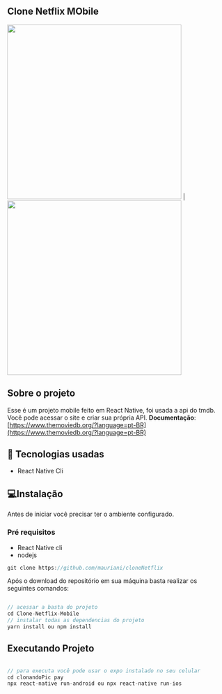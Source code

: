 ## Clone Netflix MObile

<img src="https://user-images.githubusercontent.com/32397288/94930451-cadfb580-049c-11eb-9b2f-4c6a6c128af5.png" width="400"> | <img src="https://user-images.githubusercontent.com/32397288/94930675-2447e480-049d-11eb-9a4b-cd994f421f79.png" width="400"> 


## Sobre o projeto

Esse é um projeto mobile feito em React Native, foi usada a api do tmdb. Você pode acessar o site e criar sua própria API.
**Documentação**: [https://www.themoviedb.org/?language=pt-BR](https://www.themoviedb.org/?language=pt-BR)

## 🚀 Tecnologias usadas

- React Native Cli

## 💻Instalação

Antes de iniciar você precisar ter o ambiente configurado.

### Pré requisitos

- React Native cli
- nodejs

```jsx
git clone https://github.com/mauriani/cloneNetflix
```

Após o download do repositório em sua máquina basta realizar os seguintes comandos:

```jsx

// acessar a basta do projeto
cd Clone-Netflix-Mobile
// instalar todas as dependencias do projeto
yarn install ou npm install

```

## Executando Projeto

```jsx

// para executa você pode usar o expo instalado no seu celular
cd clonandoPic pay
npx react-native run-android ou npx react-native run-ios
```


